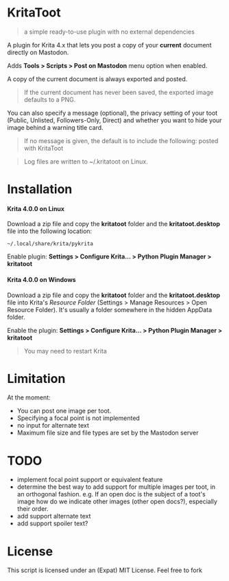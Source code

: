 # KritaToot

> a simple ready-to-use plugin with no external dependencies

A plugin for Krita 4.x that lets you post a copy of your **current** document directly on Mastodon.

Adds **Tools > Scripts > Post on Mastodon** menu option when enabled. 

A copy of the current document is always exported and posted. 

> If the current document has never been saved, the exported image defaults to a PNG.

You can also specify a message (optional), the privacy setting of your toot (Public, Unlisted, Followers-Only, Direct) and whether you want to hide your image behind a warning title card.

> If no message is given, the default is to include the following: posted with KritaToot

> Log files are written to ~/.kritatoot on Linux.

# Installation


#### Krita 4.0.0 on Linux

Download a zip file and copy the **kritatoot** folder and the **kritatoot.desktop** file into the following location:

~~~
~/.local/share/krita/pykrita
~~~

Enable plugin: **Settings > Configure Krita... > Python Plugin Manager > kritatoot**

#### Krita 4.0.0 on Windows

Download a zip file and copy the **kritatoot** folder and the **kritatoot.desktop** file into Krita's *Resource Folder* (Settings > Manage Resources > Open Resource Folder). It's usually a folder somewhere in the hidden AppData folder.


Enable the plugin: **Settings > Configure Krita... > Python Plugin Manager > kritatoot**

> You may need to restart Krita



# Limitation

At the moment:

* You can post one image per toot.
* Specifying a focal point is not implemented
* no input for alternate text
* Maximum file size and file types are set by the Mastodon server


# TODO

* implement focal point support or equivalent feature
* determine the best way to add support for multiple images per toot, in an orthogonal fashion. e.g. If an open doc is the subject of a toot's image how do we indicate other images (other open docs?), especially their order.
* add support alternate text
* add support spoiler text?

# License

This script is licensed under an (Expat) MIT License. Feel free to fork
